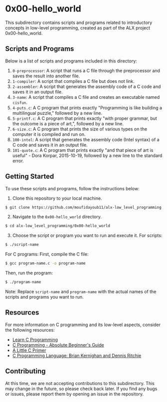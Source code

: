 # 0x00-hello_world

This subdirectory contains scripts and programs related to introductory concepts in low-level programming, created as part of the ALX project 0x00-hello_world.

## Scripts and Programs

Below is a list of scripts and programs included in this directory:

1. `0-preprocessor`: A script that runs a C file through the preprocessor and saves the result into another file.
2. `1-compiler`: A script that compiles a C file but does not link.
3. `2-assembler`: A script that generates the assembly code of a C code and saves it in an output file.
4. `3-name`: A script that compiles a C file and creates an executable named `cisfun`.
5. `4-puts.c`: A C program that prints exactly "Programming is like building a multilingual puzzle," followed by a new line.
6. `5-printf.c`: A C program that prints exactly "with proper grammar, but the outcome is a piece of art,", followed by a new line.
7. `6-size.c`: A C program that prints the size of various types on the computer it is compiled and run on.
8. `100-intel`: A script that generates the assembly code (Intel syntax) of a C code and saves it in an output file.
9. `101-quote.c`: A C program that prints exactly "and that piece of art is useful" - Dora Korpar, 2015-10-19, followed by a new line to the standard error.

## Getting Started

To use these scripts and programs, follow the instructions below:

1. Clone this repository to your local machine.
```bash
$ git clone https://github.com/moufidayoub11/alx-low_level_programming.git
```

2. Navigate to the `0x00-hello_world` directory.
```bash
$ cd alx-low_level_programming/0x00-hello_world
```

3. Choose the script or program you want to run and execute it.
For scripts:
```bash
$ ./script-name
```
For C programs:
First, compile the C file:
```bash
$ gcc program-name.c -o program-name
```
Then, run the program:
```bash
$ ./program-name
```
Note: Replace `script-name` and `program-name` with the actual names of the scripts and programs you want to run.

## Resources

For more information on C programming and its low-level aspects, consider the following resources:

- [Learn C Programming](https://www.learn-c.org/)
- [C Programming - Absolute Beginner's Guide](https://www.amazon.com/Programming-Absolute-Beginners-Guide-3rd/dp/0789751984)
- [A Little C Primer](http://www.cs.cf.ac.uk/Dave/C/CE.html)
- [C Programming Language: Brian Kernighan and Dennis Ritchie](https://www.amazon.com/Programming-Language-Brian-W-Kernighan/dp/0131103628)

## Contributing

At this time, we are not accepting contributions to this subdirectory. This may change in the future, so please check back later. If you find any bugs or issues, please report them by opening an issue in the repository.
